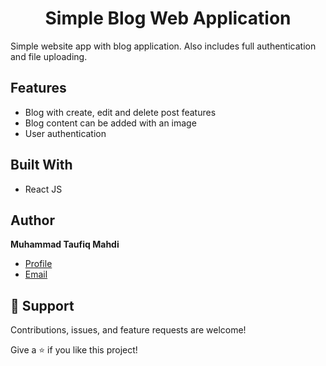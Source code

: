 <h1 align="center">Simple Blog Web Application</h1>

<p>
Simple website app with blog application. Also includes full authentication and file uploading.

</p>

## Features

* Blog with create, edit and delete post features
* Blog content can be added with an image
* User authentication

## Built With

- React JS

## Author

**Muhammad Taufiq Mahdi**

- [Profile](https://www.linkedin.com/in/mtaufiqmahdi/ "Muhammad Taufiq Mahdi")
- [Email](mailto:mtaufiqmahdi@yahoo.co.id?subject=Hi "Hi!")

## 🤝 Support

Contributions, issues, and feature requests are welcome!

Give a ⭐️ if you like this project!